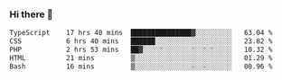 ### Hi there 🌱
<!--START_SECTION:waka-->

```txt
TypeScript    17 hrs 40 mins  ███████████████▓░░░░░░░░░   63.04 %
CSS           6 hrs 40 mins   ██████░░░░░░░░░░░░░░░░░░░   23.82 %
PHP           2 hrs 53 mins   ██▓░░░░░░░░░░░░░░░░░░░░░░   10.32 %
HTML          21 mins         ▒░░░░░░░░░░░░░░░░░░░░░░░░   01.29 %
Bash          16 mins         ▒░░░░░░░░░░░░░░░░░░░░░░░░   00.96 %
```

<!--END_SECTION:waka-->
<!--
**Dieg0raf/Dieg0raf** is a ✨ _special_ ✨ repository because its `README.md` (this file) appears on your GitHub profile.

Here are some ideas to get you started:

- 🔭 I’m currently working on ...
- 🌱 I’m currently learning ...
- 👯 I’m looking to collaborate on ...
- 🤔 I’m looking for help with ...
- 💬 Ask me about ...
- 📫 How to reach me: ...
- 😄 Pronouns: ...
- ⚡ Fun fact: ...
-->
